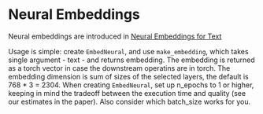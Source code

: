# Neural Embeddings

Neural embeddings are introduced in [Neural Embeddings for Text](https://arxiv.org/abs/2208.08386)

Usage is simple: create `EmbedNeural`, and use `make_embedding`, which takes single argument - text - and returns embedding. The embedding is returned as a torch vector in case the downstream operatins are in torch. The embedding dimension is sum of sizes of the selected layers, the default is 768 * 3 = 2304. When creating `EmbedNeural`, set up n_epochs to 1 or higher, keeping in mind the tradeoff between the execution time and quality (see our estimates in the paper). Also consider which batch_size works for you.









